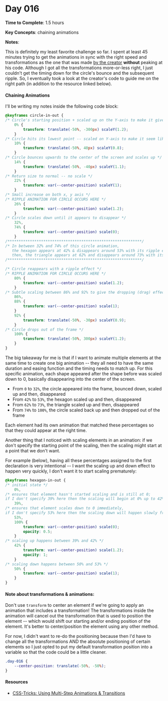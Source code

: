 # Day 016

**Time to Complete**: 1.5 hours

**Key Concepts**: chaining animations

**Notes**:

This is definitely my least favorite challenge so far. I spent at least 45 minutes trying to get the animations in sync with the right speed and transformations as the one that was made <a href="https://100dayscss.com/days/16/">by the creator</a> **without** peaking at his code. Although I got all the transformations more-or-less right, I just couldn't get the timing down for the circle's bounce and the subsequent ripple. So, I eventually took a look at the creator's code to guide me on the right path (in addition to the resource linked below).

#### Chaining Animations

I'll be writing my notes inside the following code block:

```css
@keyframes circle-in-out {
/* Circle's starting position + scaled up on the Y-axis to make it give an illusion that the ball is falling -- the weight is pulling the shape down */
	0% {
		transform: translate(-50%, -300px) scaleY(1.2);
	}
/* Circle hits its lowest point -- scaled on Y-axis to make it seem like it bounced */
	10% {
		transform: translate(-50%, 40px) scaleY(0.8);
	}
/* Circle bounces upwards to the center of the screen and scales up */
	14% {
		transform: translate(-50%, -40px) scaleY(1.1);
	}
/* Return size to normal -- no scale */
	22% {
		transform: var(--center-position) scaleY(1);
	}
/* Small increase on both x, y axis */
/* RIPPLE ANIMATION FOR CIRCLE OCCURS HERE */
	26% {
		transform: var(--center-position) scale(1.2);
	}
/* Circle scales down until it appears to disappear */
	32%,
	74% {
		transform: var(--center-position) scale(0);
	}
/************************************************************/
/* In between 32% and 74% of this circle animation, 
   the hexagon appears at 42% & disappears around 53% with its ripple effect,
   then, the triangle appears at 62% and disappears around 73% with its ripple effect */
/************************************************************/

/* Circle reappears with a ripple effect */
/* RIPPLE ANIMATION FOR CIRCLE OCCURS HERE */
	80% {
		transform: var(--center-position) scale(1.2);
	}
/* Subtle scaling between 86% and 92% to give the dropping (drag) effect */
	86%,
	88% {
		transform: var(--center-position) scale(1);
	}
	92% {
		transform: translate(-50%, -30px) scaleY(0.9);
	}
/* Circle drops out of the frame */
	100% {
		transform: translate(-50%, 300px) scaleY(1.2);
	}
}
```

The big takeaway for me is that if I want to animate multiple elements at the same time to create one big animation -- they all need to have the same duration and easing function and the timing needs to match up. For this specific animation, each shape appeared after the shape before was scaled down to 0, basically disappearing into the center of the screen.

- From `0` to `32%`, the circle appeared into the frame, bounced down, scaled up and then, disappeared
- From `42%` to `53%`, the hexagon scaled up and then, disappeared
- From `62%` to `73%`, the triangle scaled up and then, disappeared
- From `74%` to `100%`, the circle scaled back up and then dropped out of the frame

Each element had its own animation that matched these percentages so that they could appear at the right time.

Another thing that I noticed with scaling elements in an animation: if we don't specify the starting point of the scaling, then the scaling might start at a point that we don't want.

For example (below), having all these percentages assigned to the first declaration is very intentional -- I want the scaling up and down effect to happen very quickly, I don't want it to start scaling prematurely:

```css
@keyframes hexagon-in-out {
/* initial state */
	0%,
/* ensures that element hasn't started scaling and is still at 0; 
if I don't specify 39% here then the scaling will begin at 0% up to 42% instead of 39% to 42% */ 
	39%,
/* ensures that element scales down to 0 immediately,
if I don't specify 53% here then the scaling down will happen slowly from 50% to 100% */
	53%,
	100% {
		transform: var(--center-position) scale(0);
		opacity: 0.5;
	}
/* scaling up happens between 39% and 42% */
	42% {
		transform: var(--center-position) scale(1.2);
		opacity: 1;
	}
/* scaling down happens between 50% and 53% */
	50% {
		transform: var(--center-position) scale(1);
	}
}
```

#### Note about transformations & animations:

Don't use `transform` to center an element if we're going to apply an animation that includes a transformation! The transformations inside the animation will cancel out the transformation that is used to position the element -- which would shift our starting and/or ending position of the element. It's better to center/position the element using any other method.

For now, I didn't want to re-do the positioning because then I'd have to change all the transformations AND the absolute positioning of certain elements so I just opted to put my default transformation position into a variable so that the code could be a little cleaner.

```css
.day-016 {
	--center-position: translate(-50%, -50%);
}
```

#### Resources

- <a href="https://css-tricks.com/using-multi-step-animations-transitions/">CSS-Tricks: Using Multi-Step Animations & Transitions</a>
